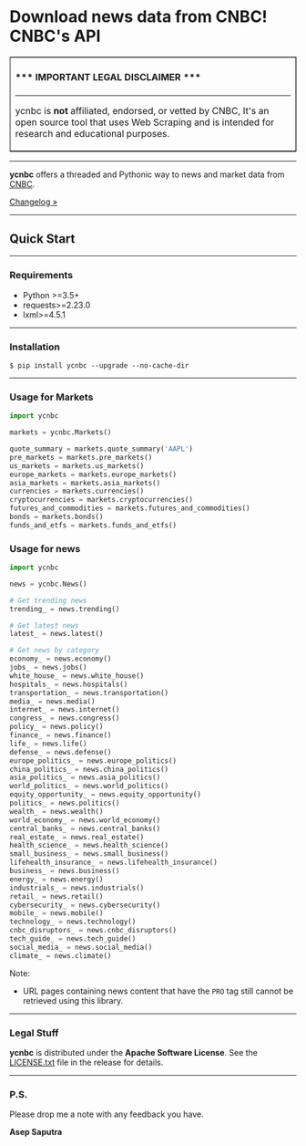 # Download news data from CNBC! CNBC's API

<table border=1 cellpadding=10><tr><td>

#### \*\*\* IMPORTANT LEGAL DISCLAIMER \*\*\*

---

ycnbc is **not** affiliated, endorsed, or vetted by CNBC, It's an open source tool that uses Web Scraping and is intended for research and educational purposes.
</td></tr></table>

---

**ycnbc** offers a threaded and Pythonic way to news and market data from [CNBC](https://www.cnbc.com).

[Changelog »](https://github.com/asepscareer/ycnbc/blob/master/CHANGELOG.rst)

---

## Quick Start

---
### Requirements

- Python >=3.5+
- requests>=2.23.0
- lxml>=4.5.1

---
### Installation

```
$ pip install ycnbc --upgrade --no-cache-dir
```

---

### Usage for Markets
```python
import ycnbc

markets = ycnbc.Markets()

quote_summary = markets.quote_summary('AAPL')
pre_markets = markets.pre_markets()
us_markets = markets.us_markets()
europe_markets = markets.europe_markets()
asia_markets = markets.asia_markets()
currencies = markets.currencies()
cryptocurrencies = markets.cryptocurrencies()
futures_and_commodities = markets.futures_and_commodities()
bonds = markets.bonds()
funds_and_etfs = markets.funds_and_etfs()
```

### Usage for news

```python
import ycnbc

news = ycnbc.News()

# Get trending news
trending_ = news.trending()

# Get latest news
latest_ = news.latest()

# Get news by category
economy_ = news.economy()
jobs_ = news.jobs()
white_house_ = news.white_house()
hospitals_ = news.hospitals()
transportation_ = news.transportation()
media_ = news.media()
internet_ = news.internet()
congress_ = news.congress()
policy_ = news.policy()
finance_ = news.finance()
life_ = news.life()
defense_ = news.defense()
europe_politics_ = news.europe_politics()
china_politics_ = news.china_politics()
asia_politics_ = news.asia_politics()
world_politics_ = news.world_politics()
equity_opportunity_ = news.equity_opportunity()
politics_ = news.politics()
wealth_ = news.wealth()
world_economy_ = news.world_economy()
central_banks_ = news.central_banks()
real_estate_ = news.real_estate()
health_science_ = news.health_science()
small_business_ = news.small_business()
lifehealth_insurance_ = news.lifehealth_insurance()
business_ = news.business()
energy_ = news.energy()
industrials_ = news.industrials()
retail_ = news.retail()
cybersecurity_ = news.cybersecurity()
mobile_ = news.mobile()
technology_ = news.technology()
cnbc_disruptors_ = news.cnbc_disruptors()
tech_guide_ = news.tech_guide()
social_media_ = news.social_media()
climate_ = news.climate()
```

Note:

- URL pages containing news content that have the `PRO` tag still cannot be retrieved using this library.

---

### Legal Stuff

**ycnbc** is distributed under the **Apache Software License**. See
the [LICENSE.txt](./LICENSE.txt) file in the release for details.

---

### P.S.

Please drop me a note with any feedback you have.

**Asep Saputra**
